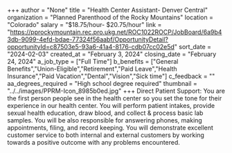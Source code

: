 +++
author = "None"
title = "Health Center Assistant- Denver Central"
organization = "Planned Parenthood of the Rocky Mountains"
location = "Colorado"
salary = "$18.75/hour- $20.75/hour"
link = "https://pprockymountain.rec.pro.ukg.net/ROC1022ROCP/JobBoard/6a9b43db-9099-4efd-bdae-77324f56aabf/OpportunityDetail?opportunityId=c87503e5-93a6-41a4-8176-cdb07cc02e5d"
sort_date = "2024-02-03"
created_at = "February 3, 2024"
closing_date = "February 24, 2024"
a_job_type = ["Full Time"]
b_benefits = ["General Benefits","Union-Eligible","Retirement","Paid Leave","Health Insurance","Paid Vacation","Dental","Vision","Sick time"]
c_feedback = ""
aa_degrees_required = "High school degree required"
thumbnail = "../../images/PPRM-Icon_8985b0ed.jpg"
+++
Direct Patient Support: You are the first person people see in the health center so you set the tone for their experience in our health center. You will perform patient intakes, provide sexual health education, draw blood, and collect & process basic lab samples. You will be also responsible for answering phones, making appointments, filing, and record keeping. You will demonstrate excellent customer service to both internal and external customers by working towards a positive outcome with any problems encountered. 